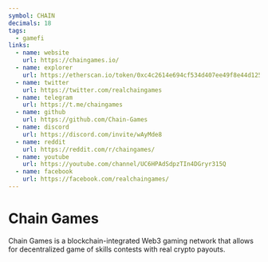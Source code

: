 ```yaml
---
symbol: CHAIN
decimals: 18
tags:
  - gamefi
links:
  - name: website
    url: https://chaingames.io/
  - name: explorer
    url: https://etherscan.io/token/0xc4c2614e694cf534d407ee49f8e44d125e4681c4
  - name: twitter
    url: https://twitter.com/realchaingames
  - name: telegram
    url: https://t.me/chaingames
  - name: github
    url: https://github.com/Chain-Games
  - name: discord
    url: https://discord.com/invite/wAyMde8
  - name: reddit
    url: https://reddit.com/r/chaingames/
  - name: youtube
    url: https://youtube.com/channel/UC6HPAdSdpzTIn4DGryr315Q
  - name: facebook
    url: https://facebook.com/realchaingames/
---
```


# Chain Games

Chain Games is a blockchain-integrated Web3 gaming network that allows for decentralized game of skills contests with real crypto payouts.
